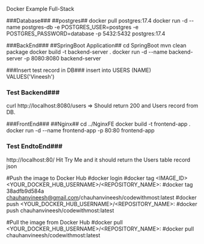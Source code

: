 Docker Example Full-Stack

###Database###
##postgres##
docker pull postgres:17.4
docker run -d --name postgres-db -e POSTGRES_USER=postgres -e POSTGRES_PASSWORD=database -p 5432:5432 postgres:17.4


###BackEnd###
##SpringBoot Application##
cd SpringBoot
mvn clean package
docker build -t backend-server .
docker run -d --name backend-server -p 8080:8080 backend-server



###Insert test record in DB###
insert into USERS (NAME) VALUES('Vineesh')

### Test Backend###
curl http://localhost:8080/users
=> Should return 200 and Users record from DB.

###FrontEnd###
##Nginx##
cd ../NginxFE
docker build -t frontend-app .
docker run -d --name frontend-app -p 80:80 frontend-app

### Test EndtoEnd###
http://localhost:80/
Hit Try Me and it should return the Users table record json


#Push the image to Docker Hub
#docker login
#docker tag <IMAGE_ID> <YOUR_DOCKER_HUB_USERNAME>/<REPOSITORY_NAME>:<TAG>
#docker tag 38adfb9d584a <chauhanvineesh@gmail.com>/chauhanvineesh/codewithmost:latest
#docker push <YOUR_DOCKER_HUB_USERNAME>/<REPOSITORY_NAME>:<TAG>
#docker push chauhanvineesh/codewithmost:latest

#Pull the image from Docker Hub
#docker pull <YOUR_DOCKER_HUB_USERNAME>/<REPOSITORY_NAME>:<TAG>
#docker pull chauhanvineesh/codewithmost:latest
